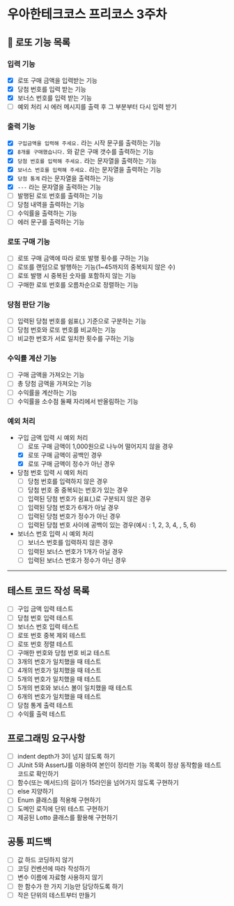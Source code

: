 # 우아한테크코스 프리코스 3주차

## 🎱 로또 기능 목록

### 입력 기능
- [X]  로또 구매 금액을 입력받는 기능
- [X]  당첨 번호를 입력 받는 기능
- [X]  보너스 번호를 입력 받는 기능
- [ ]  예외 처리 시 에러 메시지를 출력 후 그 부분부터 다시 입력 받기

### 출력 기능
- [X]  `구입금액을 입력해 주세요.` 라는 시작 문구를 출력하는 기능
- [X]  `8개를 구매했습니다.` 와 같은 구매 갯수를 출력하는 기능
- [X]  `당첨 번호를 입력해 주세요.` 라는 문자열을 출력하는 기능
- [X]  `보너스 번호를 입력해 주세요.` 라는 문자열을 출력하는 기능
- [X]  `당첨 통계` 라는 문자열을 출력하는 기능
- [X]  `---` 라는 문자열을 출력하는 기능
- [ ]  발행된 로또 번호를 출력하는 기능
- [ ]  당첨 내역을 출력하는 기능
- [ ]  수익률을 출력하는 기능
- [ ]  에러 문구를 출력하는 기능

### 로또 구매 기능
- [ ]  로또 구매 금액에 따라 로또 발행 횟수를 구하는 기능
- [ ]  로또를 랜덤으로 발행하는 기능(1~45까지의 중복되지 않은 수)
- [ ]  로또 발행 시 중복된 숫자를 포함하지 않는 기능
- [ ]  구매한 로또 번호를 오름차순으로 정렬하는 기능

### 당첨 판단 기능
- [ ]  입력된 당첨 번호를 쉼표(,) 기준으로 구분하는 기능
- [ ]  당첨 번호와 로또 번호를 비교하는 기능
- [ ]  비교한 번호가 서로 일치한 횟수를 구하는 기능

### 수익률 계산 기능
- [ ]  구매 금액을 가져오는 기능
- [ ]  총 당첨 금액을 가져오는 기능
- [ ]  수익률을 계산하는 기능
- [ ]  수익률을 소수점 둘째 자리에서 반올림하는 기능

### 예외 처리
- 구입 금액 입력 시 예외 처리
  - [ ]  로또 구매 금액이 1,000원으로 나누어 떨어지지 않을 경우
  - [X]  로또 구매 금액이 공백인 경우
  - [X]  로또 구매 금액이 정수가 아닌 경우
- 당첨 번호 입력 시 예외 처리
  - [ ]  당첨 번호를 입력하지 않은 경우
  - [ ]  당첨 번호 중 중복되는 번호가 있는 경우
  - [ ]  입력된 당첨 번호가 쉼표(,)로 구분되지 않은 경우
  - [ ]  입력된 당첨 번호가 6개가 아닐 경우
  - [ ]  입력된 당첨 번호가 정수가 아닌 경우
  - [ ]  입력된 당첨 번호 사이에 공백이 있는 경우(예시 : 1, 2, 3, 4, , 5, 6)
- 보너스 번호 입력 시 예외 처리
  - [ ]  보너스 번호를 입력하지 않은 경우
  - [ ]  입력된 보너스 번호가 1개가 아닐 경우
  - [ ]  입력된 보너스 번호가 정수가 아닌 경우

---
## 테스트 코드 작성 목록
- [ ]  구입 금액 입력 테스트
- [ ]  당첨 번호 입력 테스트
- [ ]  보너스 번호 입력 테스트
- [ ]  로또 번호 중복 제외 테스트
- [ ]  로또 번호 정렬 테스트
- [ ]  구매한 번호와 당첨 번호 비교 테스트
- [ ]  3개의 번호가 일치했을 때 테스트
- [ ]  4개의 번호가 일치했을 때 테스트
- [ ]  5개의 번호가 일치했을 때 테스트
- [ ]  5개의 번호와 보너스 볼이 일치했을 때 테스트
- [ ]  6개의 번호가 일치했을 때 테스트
- [ ]  당첨 통계 출력 테스트
- [ ]  수익률 출력 테스트

## 프로그래밍 요구사항

- [ ]  indent depth가 3이 넘지 않도록 하기
- [ ]  JUnit 5와 AssertJ를 이용하여 본인이 정리한 기능 목록이 정상 동작함을 테스트 코드로 확인하기
- [ ]  함수(또는 메서드)의 길이가 15라인을 넘어가지 않도록 구현하기
- [ ]  else 지양하기
- [ ]  Enum 클래스를 적용해 구현하기
- [ ]  도메인 로직에 단위 테스트 구현하기
- [ ]  제공된 Lotto 클래스를 활용해 구현하기

## 공통 피드백
- [ ]  값 하드 코딩하지 않기
- [ ]  코딩 컨벤션에 따라 작성하기
- [ ]  변수 이름에 자료형 사용하지 않기
- [ ]  한 함수가 한 가지 기능만 담당하도록 하기
- [ ]  작은 단위의 테스트부터 만들기